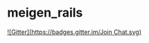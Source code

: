 # meigen_rails
[![Gitter](https://badges.gitter.im/Join Chat.svg)](https://gitter.im/otukutun/meigen_rails?utm_source=badge&utm_medium=badge&utm_campaign=pr-badge&utm_content=badge)